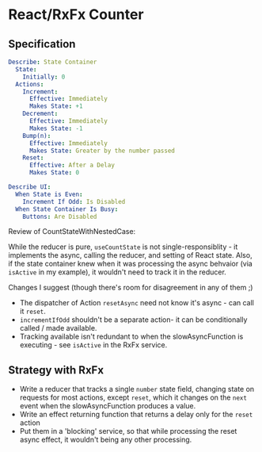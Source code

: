 # React/RxFx Counter

## Specification
```yaml
Describe: State Container
  State:
    Initially: 0
  Actions:
    Increment:
      Effective: Immediately
      Makes State: +1
    Decrement:
      Effective: Immediately
      Makes State: -1
    Bump(n):
      Effective: Immediately
      Makes State: Greater by the number passed
    Reset:
      Effective: After a Delay
      Makes State: 0

Describe UI:
  When State is Even:
    Increment If Odd: Is Disabled
  When State Container Is Busy:
    Buttons: Are Disabled
```

Review of CountStateWithNestedCase:

While the reducer is pure, `useCountState` is not single-responsiblity - it implements the async, calling the reducer, and setting of React state. Also, if the state container knew when it was processing the async behvaior (via `isActive` in my example), it wouldn't need to track it in the reducer.

Changes I suggest (though there's room for disagreement in any of them ;) 

- The dispatcher of Action `resetAsync` need not know it's async - can call it `reset`.
- `incrementIfOdd` shouldn't be a separate action- it can be conditionally called / made available.
- Tracking available isn't redundant to when the slowAsyncFunction is executing - see `isActive` in the RxFx service.

## Strategy with RxFx

- Write a reducer that tracks a single `number` state field, changing state on requests for most actions, except `reset`,  which it changes on the `next` event when the slowAsyncFunction produces a value.
- Write an effect returning function that returns a delay only for the `reset` action
- Put them in a 'blocking' service, so that while processing the reset async effect, it wouldn't being any other processing.